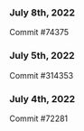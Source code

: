 ### July 8th, 2022

Commit #74375

### July 5th, 2022

Commit #314353


### July 4th, 2022

Commit #72281
